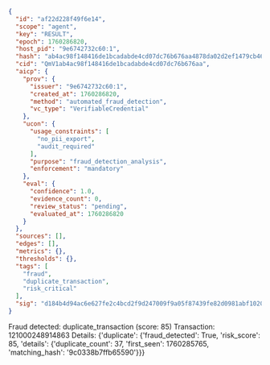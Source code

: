 ```json
{
  "id": "af22d228f49f6e14",
  "scope": "agent",
  "key": "RESULT",
  "epoch": 1760286820,
  "host_pid": "9e6742732c60:1",
  "hash": "ab4ac98f148416de1bcadabde4cd07dc76b676aa4878da02d2ef1479cb469863",
  "cid": "QmV1ab4ac98f148416de1bcadabde4cd07dc76b676aa",
  "aicp": {
    "prov": {
      "issuer": "9e6742732c60:1",
      "created_at": 1760286820,
      "method": "automated_fraud_detection",
      "vc_type": "VerifiableCredential"
    },
    "ucon": {
      "usage_constraints": [
        "no_pii_export",
        "audit_required"
      ],
      "purpose": "fraud_detection_analysis",
      "enforcement": "mandatory"
    },
    "eval": {
      "confidence": 1.0,
      "evidence_count": 0,
      "review_status": "pending",
      "evaluated_at": 1760286820
    }
  },
  "sources": [],
  "edges": [],
  "metrics": {},
  "thresholds": {},
  "tags": [
    "fraud",
    "duplicate_transaction",
    "risk_critical"
  ],
  "sig": "d184b4d94ac6e627fe2c4bcd2f9d247009f9a05f87439fe82d0981abf1020dc7"
}
```

Fraud detected: duplicate_transaction (score: 85)
Transaction: 121000248914863
Details: {'duplicate': {'fraud_detected': True, 'risk_score': 85, 'details': {'duplicate_count': 37, 'first_seen': 1760285765, 'matching_hash': '9c0338b7ffb65590'}}}